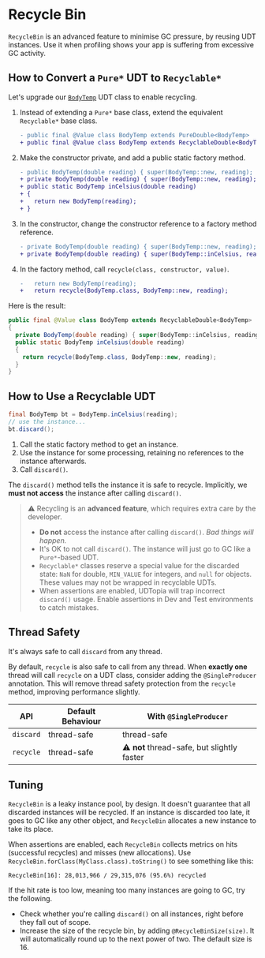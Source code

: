 # Recycle Bin

`RecycleBin` is an advanced feature to minimise GC pressure, by reusing UDT instances.
Use it when profiling shows your app is suffering from excessive GC activity.

## How to Convert a `Pure*` UDT to `Recyclable*`

Let's upgrade our [`BodyTemp`][BodyTemp] UDT class to enable recycling.

1. Instead of extending a `Pure*` base class, extend the equivalent `Recyclable*` base class.
   ```diff
   - public final @Value class BodyTemp extends PureDouble<BodyTemp>
   + public final @Value class BodyTemp extends RecyclableDouble<BodyTemp>
   ```

2. Make the constructor private, and add a public static factory method.
   ```diff
   - public BodyTemp(double reading) { super(BodyTemp::new, reading); }
   + private BodyTemp(double reading) { super(BodyTemp::new, reading); }
   + public static BodyTemp inCelsius(double reading)
   + {
   +   return new BodyTemp(reading);
   + }
   ```

3. In the constructor, change the constructor reference to a factory method reference.
   ```diff
   - private BodyTemp(double reading) { super(BodyTemp::new, reading); }
   + private BodyTemp(double reading) { super(BodyTemp::inCelsius, reading); }
   ```

4. In the factory method, call `recycle(class, constructor, value)`.
   ```diff
   -   return new BodyTemp(reading);
   +   return recycle(BodyTemp.class, BodyTemp::new, reading);
   ```

[BodyTemp]: Pure-Value.md#how-to-wrap-a-value

Here is the result:

```java
public final @Value class BodyTemp extends RecyclableDouble<BodyTemp>
{
  private BodyTemp(double reading) { super(BodyTemp::inCelsius, reading); }
  public static BodyTemp inCelsius(double reading)
  {
    return recycle(BodyTemp.class, BodyTemp::new, reading);
  }
}
```

## How to Use a Recyclable UDT

```java
final BodyTemp bt = BodyTemp.inCelsius(reading);
// use the instance...
bt.discard();
```

1. Call the static factory method to get an instance.
2. Use the instance for some processing, retaining no references to the instance afterwards.
3. Call `discard()`.

The `discard()` method tells the instance it is safe to recycle.
Implicitly, we **must not access** the instance after calling `discard()`.

> :warning:
> Recycling is an **advanced feature**, which requires extra care by the developer.
> - **Do not** access the instance after calling `discard()`.
>   *Bad things will happen.*
> - It's OK to not call `discard()`.
>   The instance will just go to GC like a `Pure*`-based UDT.
> - `Recyclable*` classes reserve a special value for the discarded state:
>   `NaN` for double, `MIN_VALUE` for integers, and `null` for objects.
>   These values may not be wrapped in recyclable UDTs.
> - When assertions are enabled, UDTopia will trap incorrect `discard()` usage.
>   Enable assertions in Dev and Test environments to catch mistakes.

## Thread Safety

It's always safe to call `discard` from any thread.

By default, `recycle` is also safe to call from any thread.
When **exactly one** thread will call `recycle` on a UDT class, consider adding the `@SingleProducer` annotation.
This will remove thread safety protection from the `recycle` method, improving performance slightly.
<!-- TODO: Link to benchmark comparing with & without @SingleProducer. -->

| API       | Default Behaviour | With `@SingleProducer`                             |
|-----------|-------------------|----------------------------------------------------|
| `discard` | thread-safe       | thread-safe                                        |
| `recycle` | thread-safe       | :warning: **not** thread-safe, but slightly faster |

## Tuning

`RecycleBin` is a leaky instance pool, by design.
It doesn't guarantee that all discarded instances will be recycled.
If an instance is discarded too late, it goes to GC like any other object, and `RecycleBin` allocates a new instance to take its place.

When assertions are enabled, each `RecycleBin` collects metrics on hits (successful recycles) and misses (new allocations).
Use `RecycleBin.forClass(MyClass.class).toString()` to see something like this:

```
RecycleBin[16]: 28,013,966 / 29,315,076 (95.6%) recycled
```

If the hit rate is too low, meaning too many instances are going to GC, try the following.

- Check whether you're calling `discard()` on all instances, right before they fall out of scope.
- Increase the size of the recycle bin, by adding `@RecycleBinSize(size)`.
  It will automatically round up to the next power of two.
  The default size is 16.
